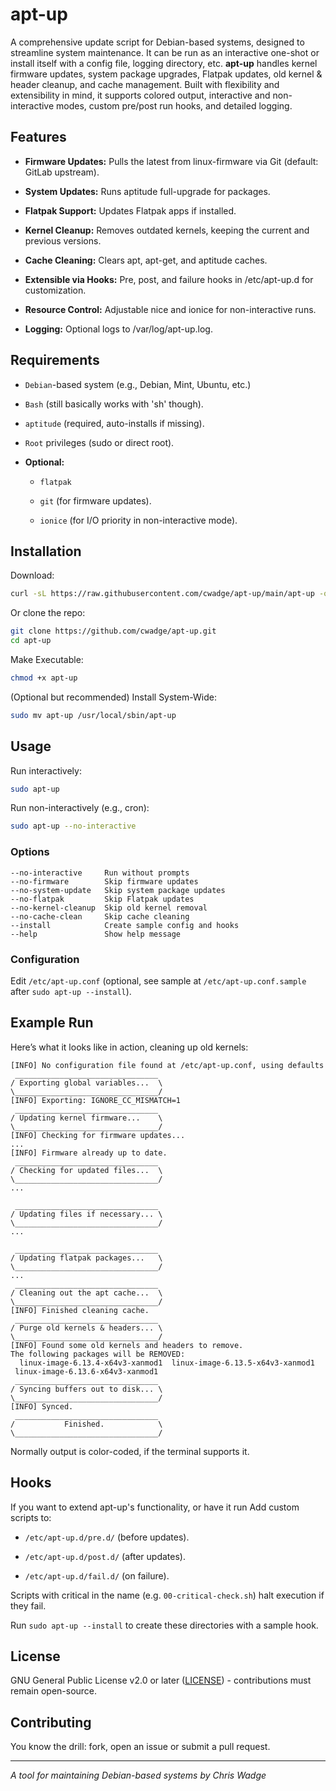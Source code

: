 # apt-up

A comprehensive update script for Debian-based systems, designed to streamline system maintenance.
It can be run as an interactive one-shot or install itself with a config file, logging directory, etc.
**apt-up** handles kernel firmware updates, system package upgrades, Flatpak updates, old kernel & header cleanup, and cache management.
Built with flexibility and extensibility in mind, it supports colored output, interactive and non-interactive modes, custom pre/post run hooks, and detailed logging.

## Features
- **Firmware Updates:** Pulls the latest from linux-firmware via Git (default: GitLab upstream).

- **System Updates:** Runs aptitude full-upgrade for packages.

- **Flatpak Support:** Updates Flatpak apps if installed.

- **Kernel Cleanup:** Removes outdated kernels, keeping the current and previous versions.

- **Cache Cleaning:** Clears apt, apt-get, and aptitude caches.

- **Extensible via Hooks:** Pre, post, and failure hooks in /etc/apt-up.d for customization.

- **Resource Control:** Adjustable nice and ionice for non-interactive runs.

- **Logging:** Optional logs to /var/log/apt-up.log.

## Requirements
- `Debian`-based system (e.g., Debian, Mint, Ubuntu, etc.)

- `Bash` (still basically works with 'sh' though).

- `aptitude` (required, auto-installs if missing).

- `Root` privileges (sudo or direct root).

- **Optional:**

  - `flatpak`

  - `git` (for firmware updates).

  - `ionice` (for I/O priority in non-interactive mode).

## Installation
Download:
```bash
curl -sL https://raw.githubusercontent.com/cwadge/apt-up/main/apt-up -o apt-up
```
Or clone the repo:
```bash
git clone https://github.com/cwadge/apt-up.git
cd apt-up
```

Make Executable:
```bash
chmod +x apt-up
```

(Optional but recommended) Install System-Wide:
```bash
sudo mv apt-up /usr/local/sbin/apt-up
```

## Usage
Run interactively:
```bash
sudo apt-up
```
Run non-interactively (e.g., cron):
```bash
sudo apt-up --no-interactive
```
### Options
```
--no-interactive     Run without prompts
--no-firmware        Skip firmware updates
--no-system-update   Skip system package updates
--no-flatpak         Skip Flatpak updates
--no-kernel-cleanup  Skip old kernel removal
--no-cache-clean     Skip cache cleaning
--install            Create sample config and hooks
--help               Show help message
```
### Configuration

Edit `/etc/apt-up.conf` (optional, see sample at `/etc/apt-up.conf.sample` after `sudo apt-up --install`).

## Example Run
Here’s what it looks like in action, cleaning up old kernels:
```
[INFO] No configuration file found at /etc/apt-up.conf, using defaults
 ________________________________ 
/ Exporting global variables...  \ 
\________________________________/ 
[INFO] Exporting: IGNORE_CC_MISMATCH=1
 ________________________________ 
/ Updating kernel firmware...    \ 
\________________________________/ 
[INFO] Checking for firmware updates...
...
[INFO] Firmware already up to date.
 ________________________________ 
/ Checking for updated files...  \ 
\________________________________/ 
...
                                    
 ________________________________ 
/ Updating files if necessary... \ 
\________________________________/ 
...
                                         
 ________________________________ 
/ Updating flatpak packages...   \ 
\________________________________/ 
...
 ________________________________ 
/ Cleaning out the apt cache...  \ 
\________________________________/ 
[INFO] Finished cleaning cache.
 ________________________________ 
/ Purge old kernels & headers... \ 
\________________________________/ 
[INFO] Found some old kernels and headers to remove.
The following packages will be REMOVED:  
  linux-image-6.13.4-x64v3-xanmod1  linux-image-6.13.5-x64v3-xanmod1  linux-image-6.13.6-x64v3-xanmod1
 ________________________________ 
/ Syncing buffers out to disk... \ 
\________________________________/ 
[INFO] Synced.
 ________________________________ 
/           Finished.            \ 
\________________________________/ 

```
Normally output is color-coded, if the terminal supports it.

## Hooks
If you want to extend apt-up's functionality, or have it run Add custom scripts to:
- `/etc/apt-up.d/pre.d/` (before updates).

- `/etc/apt-up.d/post.d/` (after updates).

- `/etc/apt-up.d/fail.d/` (on failure).

Scripts with critical in the name (e.g. `00-critical-check.sh`) halt execution if they fail.

Run `sudo apt-up --install` to create these directories with a sample hook.

## License

GNU General Public License v2.0 or later ([LICENSE](https://www.gnu.org/licenses/old-licenses/gpl-2.0.en.html)) - contributions must remain open-source.

## Contributing

You know the drill: fork, open an issue or submit a pull request. 

---

_A tool for maintaining Debian-based systems by Chris Wadge_
